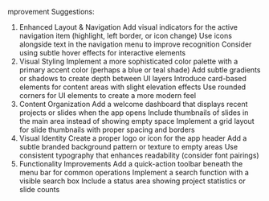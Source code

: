 mprovement Suggestions:
1. Enhanced Layout & Navigation
Add visual indicators for the active navigation item (highlight, left border, or icon change)
Use icons alongside text in the navigation menu to improve recognition
Consider using subtle hover effects for interactive elements
2. Visual Styling
Implement a more sophisticated color palette with a primary accent color (perhaps a blue or teal shade)
Add subtle gradients or shadows to create depth between UI layers
Introduce card-based elements for content areas with slight elevation effects
Use rounded corners for UI elements to create a more modern feel
3. Content Organization
Add a welcome dashboard that displays recent projects or slides when the app opens
Include thumbnails of slides in the main area instead of showing empty space
Implement a grid layout for slide thumbnails with proper spacing and borders
4. Visual Identity
Create a proper logo or icon for the app header
Add a subtle branded background pattern or texture to empty areas
Use consistent typography that enhances readability (consider font pairings)
5. Functionality Improvements
Add a quick-action toolbar beneath the menu bar for common operations
Implement a search function with a visible search box
Include a status area showing project statistics or slide counts